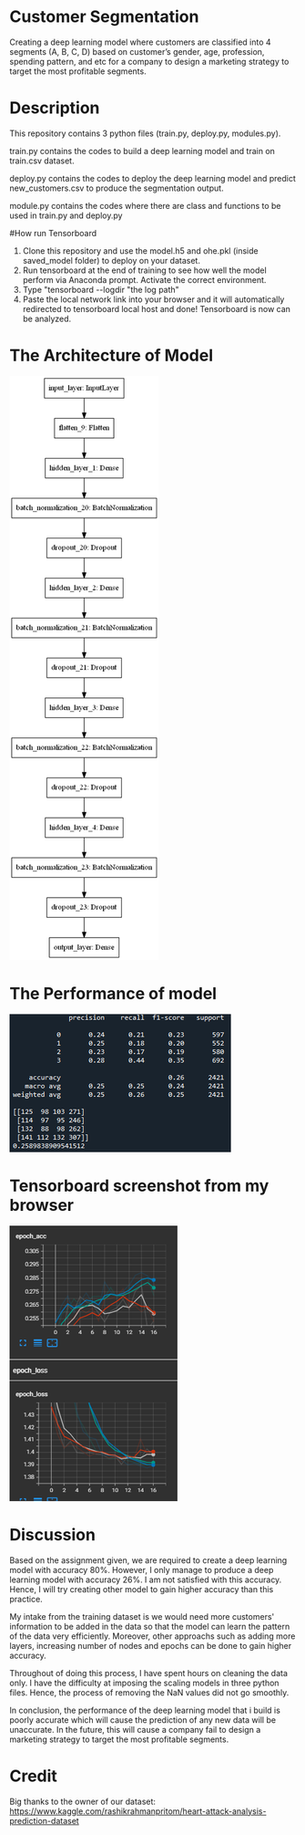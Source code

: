 # Customer Segmentation
Creating a deep learning model where customers are classified into 4 segments (A, B, C, D) based on customer’s gender, age, profession, spending pattern, and etc
for a company to design a marketing strategy to target the most profitable segments.

# Description
This repository contains 3 python files (train.py, deploy.py, modules.py).

train.py contains the codes to build a deep learning model and train on train.csv dataset.

deploy.py contains the codes to deploy the deep learning model and predict new_customers.csv to produce the segmentation output.

module.py contains the codes where there are class and functions to be used in train.py and deploy.py

#How run Tensorboard

1. Clone this repository and use the model.h5 and ohe.pkl (inside saved_model folder) to deploy on your dataset.
2. Run tensorboard at the end of training to see how well the model perform via Anaconda prompt. Activate the correct environment.
3. Type "tensorboard --logdir "the log path"
4. Paste the local network link into your browser and it will automatically redirected to tensorboard local host and done! Tensorboard is now can be analyzed.

# The Architecture of Model
![The Architecture of Model](Deep_Learning_model.PNG)

# The Performance of model
![The Performance of model](model_performance.PNG)

# Tensorboard screenshot from my browser
![Tensorboard](tensorboard.PNG)

# Discussion
Based on the assignment given, we are required to create a deep learning model with accuracy 80%. However, I only manage to produce a deep learning model with accuracy 26%. I am not satisfied with this accuracy. Hence, I will try creating other model to gain higher accuracy than this practice.

My intake from the training dataset is we would need more customers' information to be added in the data so that the model can learn the pattern of the data very efficiently. Moreover, other approachs such as adding more layers, increasing number of nodes and epochs can be done to gain higher accuracy.

Throughout of doing this process, I have spent hours on cleaning the data only. I have the difficulty at imposing the scaling models in three python files. Hence, the process of removing the NaN values did not go smoothly.

In conclusion, the performance of the deep learning model that i build is poorly accurate which will cause the prediction of any new data will be unaccurate. In the future, this will cause a company fail to design a marketing strategy to target the most profitable segments.

# Credit
Big thanks to the owner of our dataset: https://www.kaggle.com/rashikrahmanpritom/heart-attack-analysis-prediction-dataset
